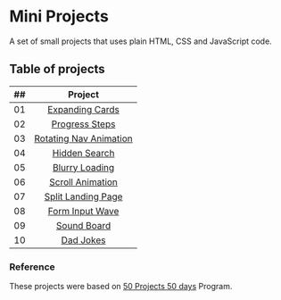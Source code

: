 # Mini Projects

A set of small projects that uses plain HTML, CSS and JavaScript code.

## Table of projects

| ##  | Project                                                                                              |
|-----|:----------------------------------------------------------------------------------------------------:|
| 01  | [Expanding Cards](https://github.com/pedroaugusto-melo/mini-projects/tree/main/expanding-cards)      |
| 02  | [Progress Steps](https://github.com/pedroaugusto-melo/mini-projects/tree/main/progress-steps)        |
| 03  | [Rotating Nav Animation](https://github.com/pedroaugusto-melo/mini-projects/tree/main/rotating-nav-animation)|
| 04  | [Hidden Search](https://github.com/pedroaugusto-melo/mini-projects/tree/main/hidden-search)|
| 05  | [Blurry Loading](https://github.com/pedroaugusto-melo/mini-projects/tree/main/blurry-loading)|
| 06  | [Scroll Animation](https://github.com/pedroaugusto-melo/mini-projects/tree/main/scroll-animation)|
| 07  | [Split Landing Page](https://github.com/pedroaugusto-melo/mini-projects/tree/main/split-landing-page)|
| 08  | [Form Input Wave](https://github.com/pedroaugusto-melo/mini-projects/tree/main/form-input-wave)|
| 09  | [Sound Board](https://github.com/pedroaugusto-melo/mini-projects/tree/main/sound-board)|
| 10  | [Dad Jokes](https://github.com/pedroaugusto-melo/mini-projects/tree/main/dad-jokes)|
    

### Reference

These projects were based on [50 Projects 50 days](https://github.com/bradtraversy/50projects50days) Program.
